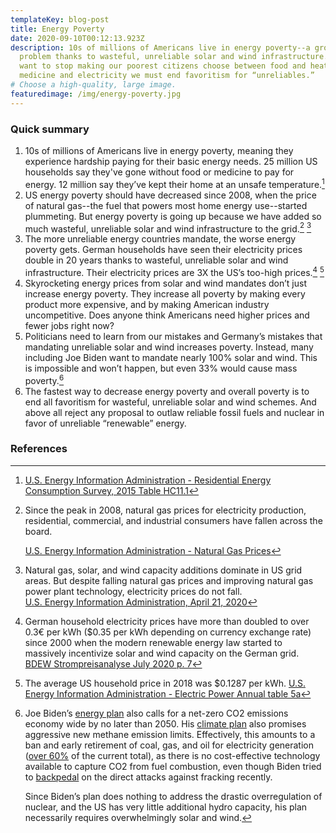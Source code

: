 ```yaml
---
templateKey: blog-post
title: Energy Poverty
date: 2020-09-10T00:12:13.923Z
description: 10s of millions of Americans live in energy poverty--a growing
  problem thanks to wasteful, unreliable solar and wind infrastructure. If we
  want to stop making our poorest citizens choose between food and heat or
  medicine and electricity we must end favoritism for “unreliables.”
# Choose a high-quality, large image.
featuredimage: /img/energy-poverty.jpg
---
```

### Quick summary

1. 10s of millions of Americans live in energy poverty, meaning they experience hardship paying for their basic energy needs. 25 million US households say they've gone without food or medicine to pay for energy. 12 million say they’ve kept their home at an unsafe temperature.[^1]
2. US energy poverty should have decreased since 2008, when the price of natural gas--the fuel that powers most home energy use--started plummeting. But energy poverty is going up because we have added so much wasteful, unreliable solar and wind infrastructure to the grid.[^2] [^3]
3. The more unreliable energy countries mandate, the worse energy poverty gets. German households have seen their electricity prices double in 20 years thanks to wasteful, unreliable solar and wind infrastructure. Their electricity prices are 3X the US’s too-high prices.[^4] [^5]
4. Skyrocketing energy prices from solar and wind mandates don’t just increase energy poverty. They increase all poverty by making every product more expensive, and by making American industry uncompetitive. Does anyone think Americans need higher prices and fewer jobs right now?
5. Politicians need to learn from our mistakes and Germany’s mistakes that mandating unreliable solar and wind increases poverty. Instead, many including Joe Biden want to mandate nearly 100% solar and wind. This is impossible and won’t happen, but even 33% would cause mass poverty.[^6]
6. The fastest way to decrease energy poverty and overall poverty is to end all favoritism for wasteful, unreliable solar and wind schemes. And above all reject any proposal to outlaw reliable fossil fuels and nuclear in favor of unreliable “renewable” energy.

### References

[^1]: [U.S. Energy Information Administration - Residential Energy Consumption Survey, 2015 Table HC11.1](https://www.eia.gov/consumption/residential/data/2015/hc/php/hc11.1.php)
[^2]:
    Since the peak in 2008, natural gas prices for electricity production, residential, commercial, and industrial consumers have fallen across the board.

    [U.S. Energy Information Administration - Natural Gas Prices](https://www.eia.gov/dnav/ng/ng_pri_sum_dcu_nus_m.htm)

[^3]:
    Natural gas, solar, and wind capacity additions dominate in US grid areas. But despite falling natural gas prices and improving natural gas power plant technology, electricity prices do not fall.\
    [U.S. Energy Information Administration, April 21, 2020](https://www.eia.gov/todayinenergy/detail.php?id=43415)

[^4]:
    German household electricity prices have more than doubled to over 0.3€ per kWh (\$0.35 per kWh depending on currency exchange rate) since 2000 when the modern renewable energy law started to massively incentivize solar and wind capacity on the German grid.\
    [BDEW Strompreisanalyse July 2020 p. 7](https://www.bdew.de/service/daten-und-grafiken/bdew-strompreisanalyse/)

[^5]: The average US household price in 2018 was \$0.1287 per kWh. [U.S. Energy Information Administration - Electric Power Annual table 5a](https://www.eia.gov/electricity/sales_revenue_price/pdf/table5_a.pdf)
[^6]:
    Joe Biden’s [energy plan](https://joebiden.com/clean-energy/) also calls for a net-zero CO2 emissions economy wide by no later than 2050. His [climate plan](https://joebiden.com/climate/) also promises aggressive new methane emission limits. Effectively, this amounts to a ban and early retirement of coal, gas, and oil for electricity generation ([over 60%](https://www.eia.gov/tools/faqs/faq.php?id=427&t=3) of the current total), as there is no cost-effective technology available to capture CO2 from fuel combustion, even though Biden tried to [backpedal](https://www.forbes.com/sites/davidblackmon/2020/07/11/joe-biden-tries-to-clean-up-his-fracking-problem-in-pennsylvania/) on the direct attacks against fracking recently.

    Since Biden’s plan does nothing to address the drastic overregulation of nuclear, and the US has very little additional hydro capacity, his plan necessarily requires overwhelmingly solar and wind.
